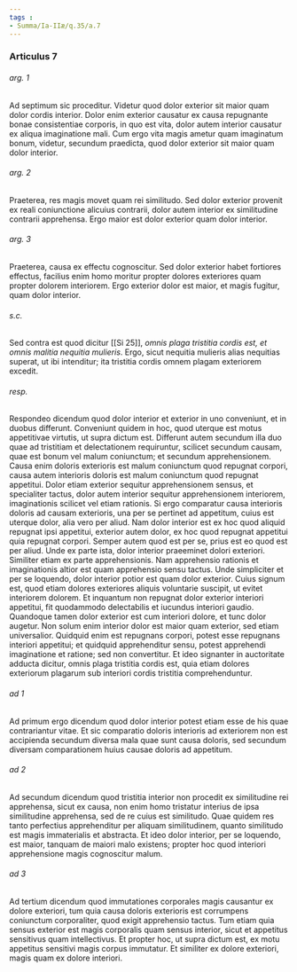 ```yaml
---
tags : 
- Summa/Ia-IIæ/q.35/a.7
---
```


### Articulus 7

###### arg. 1
Ad septimum sic proceditur. Videtur quod dolor exterior sit maior quam dolor cordis interior. Dolor enim exterior causatur ex causa repugnante bonae consistentiae corporis, in quo est vita, dolor autem interior causatur ex aliqua imaginatione mali. Cum ergo vita magis ametur quam imaginatum bonum, videtur, secundum praedicta, quod dolor exterior sit maior quam dolor interior.

###### arg. 2
Praeterea, res magis movet quam rei similitudo. Sed dolor exterior provenit ex reali coniunctione alicuius contrarii, dolor autem interior ex similitudine contrarii apprehensa. Ergo maior est dolor exterior quam dolor interior.

###### arg. 3
Praeterea, causa ex effectu cognoscitur. Sed dolor exterior habet fortiores effectus, facilius enim homo moritur propter dolores exteriores quam propter dolorem interiorem. Ergo exterior dolor est maior, et magis fugitur, quam dolor interior.

###### s.c.
Sed contra est quod dicitur [[Si 25]], *omnis plaga tristitia cordis est, et omnis malitia nequitia mulieris*. Ergo, sicut nequitia mulieris alias nequitias superat, ut ibi intenditur; ita tristitia cordis omnem plagam exteriorem excedit.

###### resp.
Respondeo dicendum quod dolor interior et exterior in uno conveniunt, et in duobus differunt. Conveniunt quidem in hoc, quod uterque est motus appetitivae virtutis, ut supra dictum est. Differunt autem secundum illa duo quae ad tristitiam et delectationem requiruntur, scilicet secundum causam, quae est bonum vel malum coniunctum; et secundum apprehensionem. Causa enim doloris exterioris est malum coniunctum quod repugnat corpori, causa autem interioris doloris est malum coniunctum quod repugnat appetitui. Dolor etiam exterior sequitur apprehensionem sensus, et specialiter tactus, dolor autem interior sequitur apprehensionem interiorem, imaginationis scilicet vel etiam rationis. Si ergo comparatur causa interioris doloris ad causam exterioris, una per se pertinet ad appetitum, cuius est uterque dolor, alia vero per aliud. Nam dolor interior est ex hoc quod aliquid repugnat ipsi appetitui, exterior autem dolor, ex hoc quod repugnat appetitui quia repugnat corpori. Semper autem quod est per se, prius est eo quod est per aliud. Unde ex parte ista, dolor interior praeeminet dolori exteriori. Similiter etiam ex parte apprehensionis. Nam apprehensio rationis et imaginationis altior est quam apprehensio sensu tactus. Unde simpliciter et per se loquendo, dolor interior potior est quam dolor exterior. Cuius signum est, quod etiam dolores exteriores aliquis voluntarie suscipit, ut evitet interiorem dolorem. Et inquantum non repugnat dolor exterior interiori appetitui, fit quodammodo delectabilis et iucundus interiori gaudio. Quandoque tamen dolor exterior est cum interiori dolore, et tunc dolor augetur. Non solum enim interior dolor est maior quam exterior, sed etiam universalior. Quidquid enim est repugnans corpori, potest esse repugnans interiori appetitui; et quidquid apprehenditur sensu, potest apprehendi imaginatione et ratione; sed non convertitur. Et ideo signanter in auctoritate adducta dicitur, omnis plaga tristitia cordis est, quia etiam dolores exteriorum plagarum sub interiori cordis tristitia comprehenduntur.

###### ad 1
Ad primum ergo dicendum quod dolor interior potest etiam esse de his quae contrariantur vitae. Et sic comparatio doloris interioris ad exteriorem non est accipienda secundum diversa mala quae sunt causa doloris, sed secundum diversam comparationem huius causae doloris ad appetitum.

###### ad 2
Ad secundum dicendum quod tristitia interior non procedit ex similitudine rei apprehensa, sicut ex causa, non enim homo tristatur interius de ipsa similitudine apprehensa, sed de re cuius est similitudo. Quae quidem res tanto perfectius apprehenditur per aliquam similitudinem, quanto similitudo est magis immaterialis et abstracta. Et ideo dolor interior, per se loquendo, est maior, tanquam de maiori malo existens; propter hoc quod interiori apprehensione magis cognoscitur malum.

###### ad 3
Ad tertium dicendum quod immutationes corporales magis causantur ex dolore exteriori, tum quia causa doloris exterioris est corrumpens coniunctum corporaliter, quod exigit apprehensio tactus. Tum etiam quia sensus exterior est magis corporalis quam sensus interior, sicut et appetitus sensitivus quam intellectivus. Et propter hoc, ut supra dictum est, ex motu appetitus sensitivi magis corpus immutatur. Et similiter ex dolore exteriori, magis quam ex dolore interiori.

